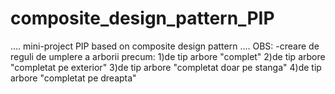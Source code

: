 # composite_design_pattern_PIP
....
mini-project PIP based on composite design pattern
....
OBS: -creare de reguli de umplere a arborii precum:
              1)de tip arbore "complet"
              2)de tip arbore "completat pe exterior"
              3)de tip arbore "completat doar pe stanga"
              4)de tip arbore "completat pe dreapta"
              
           
